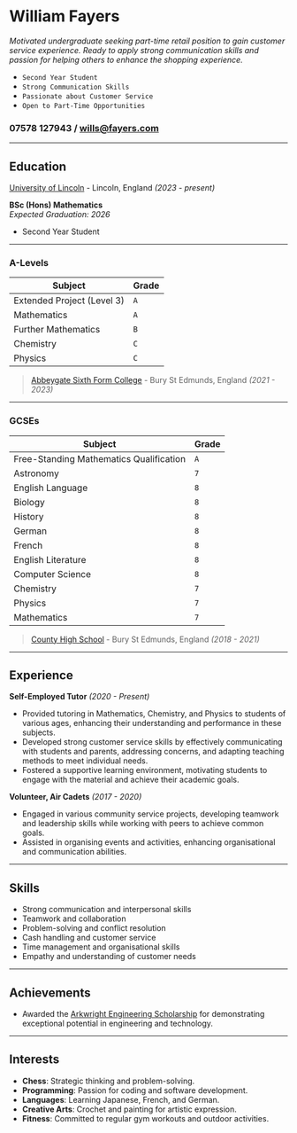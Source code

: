 # William Fayers

*Motivated undergraduate seeking part-time retail position to gain customer service experience. Ready to apply strong communication skills and passion for helping others to enhance the shopping experience.*

- `Second Year Student`
- `Strong Communication Skills`
- `Passionate about Customer Service`
- `Open to Part-Time Opportunities`

### 07578 127943 / wills@fayers.com

---

## Education

[University of Lincoln](https://www.lincoln.ac.uk/) - Lincoln, England *(2023 - present)*

**BSc (Hons) Mathematics**  
*Expected Graduation: 2026*
- Second Year Student

---
### **A-Levels**

| Subject                    | Grade |
| -------------------------- | ----- |
| Extended Project (Level 3) | `A`   |
| Mathematics                | `A`   |
| Further Mathematics        | `B`   |
| Chemistry                  | `C`   |
| Physics                    | `C`   |

> [Abbeygate Sixth Form College](https://abbeygatesfc.ac.uk) - Bury St Edmunds, England *(2021 - 2023)*

---
### **GCSEs**

| Subject              | Grade |
| -------------------- | ----- |
| Free-Standing Mathematics Qualification | `A`   |
| Astronomy            | `7`   |
| English Language     | `8`   |
| Biology              | `8`   |
| History              | `8`   |
| German               | `8`   |
| French               | `8`   |
| English Literature   | `8`   |
| Computer Science     | `8`   |
| Chemistry            | `7`   |
| Physics              | `7`   |
| Mathematics          | `7`   |

> [County High School](https://www.countyhigh.uk) - Bury St Edmunds, England _(2018 - 2021)_

---

## Experience

**Self-Employed Tutor** *(2020 - Present)*  
- Provided tutoring in Mathematics, Chemistry, and Physics to students of various ages, enhancing their understanding and performance in these subjects.
- Developed strong customer service skills by effectively communicating with students and parents, addressing concerns, and adapting teaching methods to meet individual needs.
- Fostered a supportive learning environment, motivating students to engage with the material and achieve their academic goals.

**Volunteer, Air Cadets** *(2017 - 2020)*  
- Engaged in various community service projects, developing teamwork and leadership skills while working with peers to achieve common goals.
- Assisted in organising events and activities, enhancing organisational and communication abilities.

---

## Skills

- Strong communication and interpersonal skills
- Teamwork and collaboration
- Problem-solving and conflict resolution
- Cash handling and customer service
- Time management and organisational skills
- Empathy and understanding of customer needs

---

## Achievements

- Awarded the [Arkwright Engineering Scholarship](https://www.arkwright.org.uk/) for demonstrating exceptional potential in engineering and technology.

---

## Interests

- **Chess**: Strategic thinking and problem-solving.
- **Programming**: Passion for coding and software development.
- **Languages**: Learning Japanese, French, and German.
- **Creative Arts**: Crochet and painting for artistic expression.
- **Fitness**: Committed to regular gym workouts and outdoor activities.
